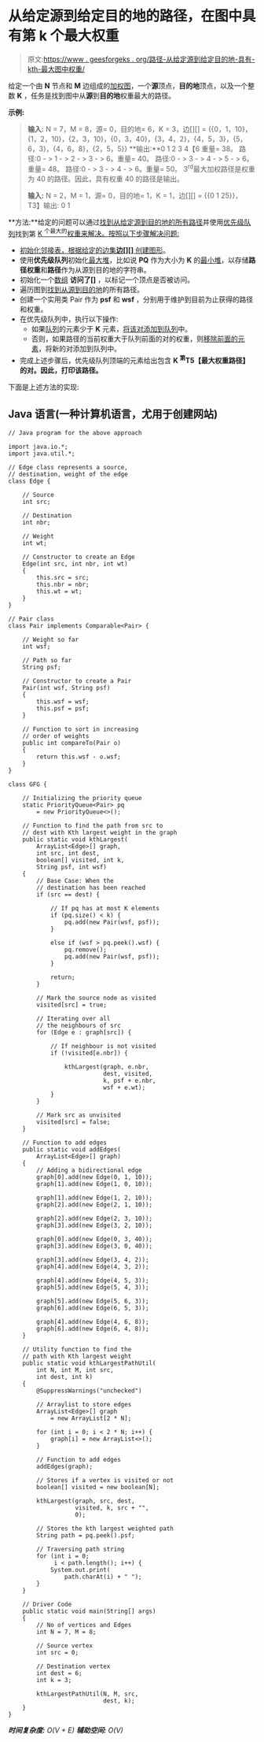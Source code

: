 # 从给定源到给定目的地的路径，在图中具有第 k 个最大权重

> 原文:[https://www . geesforgeks . org/路径-从给定源到给定目的地-具有-kth-最大图中权重/](https://www.geeksforgeeks.org/path-from-a-given-source-to-a-given-destination-having-kth-largest-weight-in-a-graph/)

给定一个由 **N** 节点和 **M** 边组成的[加权图](https://www.geeksforgeeks.org/graph-and-its-representations/)，一个**源**顶点，**目的地**顶点，以及一个整数 **K** ，任务是找到图中从**源**到**目的地**权重最大的路径。

**示例:**

> **输入:** N = 7，M = 8，源= 0，目的地= 6，K = 3，边[][] = {{0，1，10}，{1，2，10}，{2，3，10}，{0，3，40}，{3，4，2}，{4，5，3}，{5，6，3}，{4，6，8}，{2，5，5}}
> **输出:**0 1 2 3 4【6 重量= 38。
> 路径:0 - > 1 - > 2 - > 3 - > 6。重量= 40。
> 路径:0 - > 3 - > 4 - > 5 - > 6。重量= 48。
> 路径:0 - > 3 - > 4 - > 6。重量= 50。
> 3<sup>rd</sup>最大加权路径是权重为 40 的路径。因此，具有权重 40 的路径是输出。
> 
> **输入:** N = 2，M = 1，源= 0，目的地= 1，K = 1，边[][] = {{0 1 25}}，
> T3】输出: 0 1

**方法:**给定的问题可以通过[找到从给定源到目的地的所有路径](https://www.geeksforgeeks.org/find-paths-given-source-destination/)并使用[优先级队列](https://www.geeksforgeeks.org/priority-queue-set-1-introduction/)找到第 [K <sup>个最大的</sup>权重来解决。按照以下步骤解决问题:](https://www.geeksforgeeks.org/k-largestor-smallest-elements-in-an-array/)

*   [初始化邻接表，根据给定的](https://www.geeksforgeeks.org/graph-implementation-using-stl-for-competitive-programming-set-1-dfs-of-unweighted-and-undirected/)[边集**边[][]** 创建图形](https://www.geeksforgeeks.org/set-in-cpp-stl/)。
*   使用**优先级队列**初始化[最大堆](https://www.geeksforgeeks.org/binary-heap/)，比如说 **PQ** 作为大小为 **K** 的[最小堆](https://www.geeksforgeeks.org/min-heap-in-java/)，以存储**路径权重**和**路径**作为从源到目的地的字符串。
*   初始化一个[数组](https://www.geeksforgeeks.org/introduction-to-arrays/) **访问了[]** ，以标记一个顶点是否被访问。
*   遍历图到[找到从源到目的地](https://www.geeksforgeeks.org/find-paths-given-source-destination/)的所有路径。
*   创建一个实用类 Pair 作为 **psf** 和 **wsf** ，分别用于维护到目前为止获得的路径和权重。
*   在优先级队列中，执行以下操作:
    *   如果[队列](https://www.geeksforgeeks.org/queue-data-structure/)的元素少于 **K** 元素，[将该对添加到队列](https://www.geeksforgeeks.org/queuepush-and-queuepop-in-cpp-stl/)中。
    *   否则，如果路径的当前权重大于队列前面的对的权重，则[移除前面的元素](https://www.geeksforgeeks.org/queuepush-and-queuepop-in-cpp-stl/)，将新的对添加到队列中。
*   完成上述步骤后，优先级队列顶端的元素给出包含 **K <sup>第</sup>T5【最大权重路径】的对。因此，打印该路径。**

下面是上述方法的实现:

## Java 语言(一种计算机语言，尤用于创建网站)

```
// Java program for the above approach

import java.io.*;
import java.util.*;

// Edge class represents a source,
// destination, weight of the edge
class Edge {

    // Source
    int src;

    // Destination
    int nbr;

    // Weight
    int wt;

    // Constructor to create an Edge
    Edge(int src, int nbr, int wt)
    {
        this.src = src;
        this.nbr = nbr;
        this.wt = wt;
    }
}

// Pair class
class Pair implements Comparable<Pair> {

    // Weight so far
    int wsf;

    // Path so far
    String psf;

    // Constructor to create a Pair
    Pair(int wsf, String psf)
    {
        this.wsf = wsf;
        this.psf = psf;
    }

    // Function to sort in increasing
    // order of weights
    public int compareTo(Pair o)
    {
        return this.wsf - o.wsf;
    }
}

class GFG {

    // Initializing the priority queue
    static PriorityQueue<Pair> pq
        = new PriorityQueue<>();

    // Function to find the path from src to
    // dest with Kth largest weight in the graph
    public static void kthLargest(
        ArrayList<Edge>[] graph,
        int src, int dest,
        boolean[] visited, int k,
        String psf, int wsf)
    {
        // Base Case: When the
        // destination has been reached
        if (src == dest) {

            // If pq has at most K elements
            if (pq.size() < k) {
                pq.add(new Pair(wsf, psf));
            }

            else if (wsf > pq.peek().wsf) {
                pq.remove();
                pq.add(new Pair(wsf, psf));
            }

            return;
        }

        // Mark the source node as visited
        visited[src] = true;

        // Iterating over all
        // the neighbours of src
        for (Edge e : graph[src]) {

            // If neighbour is not visited
            if (!visited[e.nbr]) {

                kthLargest(graph, e.nbr,
                           dest, visited,
                           k, psf + e.nbr,
                           wsf + e.wt);
            }
        }

        // Mark src as unvisited
        visited[src] = false;
    }

    // Function to add edges
    public static void addEdges(
        ArrayList<Edge>[] graph)
    {
        // Adding a bidirectional edge
        graph[0].add(new Edge(0, 1, 10));
        graph[1].add(new Edge(1, 0, 10));

        graph[1].add(new Edge(1, 2, 10));
        graph[2].add(new Edge(2, 1, 10));

        graph[2].add(new Edge(2, 3, 10));
        graph[3].add(new Edge(3, 2, 10));

        graph[0].add(new Edge(0, 3, 40));
        graph[3].add(new Edge(3, 0, 40));

        graph[3].add(new Edge(3, 4, 2));
        graph[4].add(new Edge(4, 3, 2));

        graph[4].add(new Edge(4, 5, 3));
        graph[5].add(new Edge(5, 4, 3));

        graph[5].add(new Edge(5, 6, 3));
        graph[6].add(new Edge(6, 5, 3));

        graph[4].add(new Edge(4, 6, 8));
        graph[6].add(new Edge(6, 4, 8));
    }

    // Utility function to find the
    // path with Kth largest weight
    public static void kthLargestPathUtil(
        int N, int M, int src,
        int dest, int k)
    {
        @SuppressWarnings("unchecked")

        // Arraylist to store edges
        ArrayList<Edge>[] graph
            = new ArrayList[2 * N];

        for (int i = 0; i < 2 * N; i++) {
            graph[i] = new ArrayList<>();
        }

        // Function to add edges
        addEdges(graph);

        // Stores if a vertex is visited or not
        boolean[] visited = new boolean[N];

        kthLargest(graph, src, dest,
                   visited, k, src + "",
                   0);

        // Stores the kth largest weighted path
        String path = pq.peek().psf;

        // Traversing path string
        for (int i = 0;
             i < path.length(); i++) {
            System.out.print(
                path.charAt(i) + " ");
        }
    }

    // Driver Code
    public static void main(String[] args)
    {
        // No of vertices and Edges
        int N = 7, M = 8;

        // Source vertex
        int src = 0;

        // Destination vertex
        int dest = 6;
        int k = 3;

        kthLargestPathUtil(N, M, src,
                           dest, k);
    }
}
```

***时间复杂度:** O(V + E)*
***辅助空间:** O(V)*